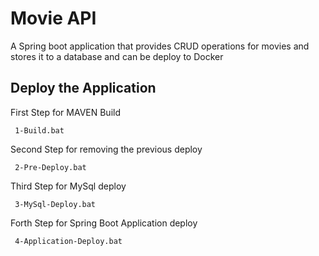 # Movie API

A Spring boot application that provides CRUD operations for movies and stores it to a
database and can be deploy to Docker

## Deploy the Application

First Step for MAVEN Build
```
 1-Build.bat
```
Second Step for removing the previous deploy
```
 2-Pre-Deploy.bat
```
Third Step for MySql deploy
```
 3-MySql-Deploy.bat
```
Forth Step for Spring Boot Application deploy
```
 4-Application-Deploy.bat
```

